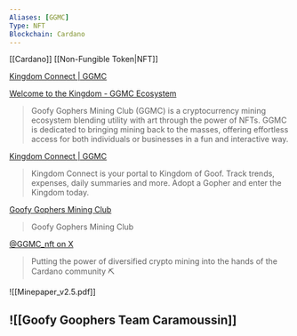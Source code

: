 ```yaml
---
Aliases: [GGMC]
Type: NFT
Blockchain: Cardano
---
```

[[Cardano]] [[Non-Fungible Token|NFT]]

[Kingdom Connect | GGMC](https://ggmc.io)

[Welcome to the Kingdom - GGMC Ecosystem](https://docs.ggmc.io)
> Goofy Gophers Mining Club (GGMC) is a cryptocurrency mining ecosystem blending utility with art through the power of NFTs. GGMC is dedicated to bringing mining back to the masses, offering effortless access for both individuals or businesses in a fun and interactive way.

[Kingdom Connect | GGMC](https://www.ggmc.io/dashboard)
> Kingdom Connect is your portal to Kingdom of Goof. Track trends, expenses, daily summaries and more. Adopt a Gopher and enter the Kingdom today.

[Goofy Gophers Mining Club](https://www.jpg.store/collection/ggmc)
> Goofy Gophers Mining Club

[@GGMC_nft on X](https://twitter.com/GGMC_nft)
> Putting the power of diversified crypto mining into the hands of the Cardano community ⛏️


![[Minepaper_v2.5.pdf]]

## ![[Goofy Goophers Team Caramoussin]]


